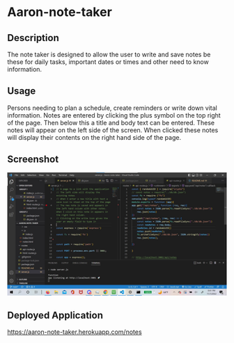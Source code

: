 # Aaron-note-taker

## Description

The note taker is designed to allow the user to write and save notes be these for daily tasks, important dates or times and other need to know information.

## Usage

Persons needing to plan a schedule, create reminders or write down vital information. Notes are entered by clicking the plus symbol on the top right of the page. Then below this a title and body text can be entered. These notes will appear on the left side of the screen. When clicked these notes will display their contents on the right hand side of the page.

## Screenshot
<img src = "public/assets/Aaron note taker.jpg">


## Deployed Application

https://aaron-note-taker.herokuapp.com/notes